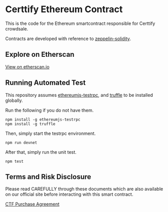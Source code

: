 # Certtify Ethereum Contract

This is the code for the Ethereum smartcontract responsible for Certtify crowdsale.

Contracts are developed with reference to [zeppelin-solidity](https://github.com/OpenZeppelin/zeppelin-solidity).

## Explore on Etherscan

[View on etherscan.io]()

## Running Automated Test

This repository assumes [ethereumjs-testrpc](https://www.npmjs.com/package/ethereumjs-testrpc), and [truffle](https://www.npmjs.com/package/truffle) to be installed globally.

Run the following if you do not have them.

```
npm install -g ethereumjs-testrpc
npm install -g truffle
```

Then, simply start the testrpc environment.

```
npm run devnet
```

After that, simply run the unit test.

```
npm test
```

## Terms and Risk Disclosure

Please read CAREFULLY through these documents which are also available on our official site before interacting with this smart contract.

[CTF Purchase Agreement]()